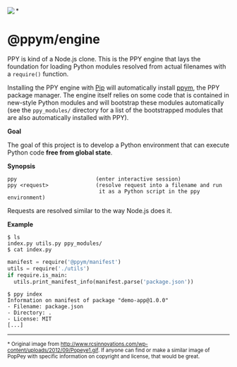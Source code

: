 <img src="http://i.imgur.com/Q4jjufa.png" align="left"></img>*
# @ppym/engine

PPY is kind of a Node.js clone. This is the PPY engine that lays the foundation
for loading Python modules resolved from actual filenames with a `require()`
function.

Installing the PPY engine with [Pip] will automatically install [ppym], the
PPY package manager. The engine itself relies on some code that is contained in
new-style Python modules and will bootstrap these modules automatically (see
the `ppy_modules/` directory for a list of the bootstrapped modules that are
also automatically installed with PPY).

  [Pip]: https://pypi.python.org/pypi/pip
  [ppym]: https://github.com/ppym/ppym

__Goal__

The goal of this project is to develop a Python environment that can execute
Python code **free from global state**.

__Synopsis__

    ppy                         (enter interactive session)
    ppy <request>               (resolve request into a filename and run
                                 it as a Python script in the ppy environment)

Requests are resolved similar to the way Node.js does it.

__Example__

```
$ ls
index.py utils.py ppy_modules/
$ cat index.py
```
```python
manifest = require('@ppym/manifest')
utils = require('./utils')
if require.is_main:
  utils.print_manifest_info(manifest.parse('package.json'))
```
```
$ ppy index
Information on manifest of package "demo-app@1.0.0"
- Filename: package.json
- Directory: .
- License: MIT
[...]
```

---

<sub>\* Original image from http://www.rcsinnovations.com/wp-content/uploads/2012/09/Popeye1.gif.
If anyone can find or make a similar image of PopPey with specific information on copyright and
license, that would be great.</sub>
